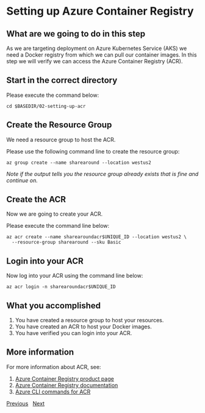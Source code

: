 # Setting up Azure Container Registry

## What are we going to do in this step

As we are targeting deployment on Azure Kubernetes Service (AKS) we need a Docker
registry from which we can pull our container images. In this step we will verify
we can access the Azure Container Registry (ACR).

## Start in the correct directory

Please execute the command below:

```shell
cd $BASEDIR/02-setting-up-acr
```

## Create the Resource Group

We need a resource group to host the ACR.

Please use the following command line to create the resource group:

```shell
az group create --name sharearound --location westus2
```

*Note if the output tells you the resource group already exists that is fine and
continue on.*

## Create the ACR

Now we are going to create your ACR.

Please execute the command line below:

```shell
az acr create --name sharearoundacr$UNIQUE_ID --location westus2 \
  --resource-group sharearound --sku Basic
```

## Login into your ACR

Now log into your ACR using the command line below:

```shell
az acr login -n sharearoundacr$UNIQUE_ID
```

## What you accomplished

1. You have created a resource group to host your resources.
1. You have created an ACR to host your Docker images.
1. You have verified you can login into your ACR.

## More information

For more information about ACR, see:

1. [Azure Container Registry product page](https://azure.microsoft.com/en-us/services/container-registry/)
1. [Azure Container Registry documentation](https://docs.microsoft.com/en-us/azure/container-registry/)
1. [Azure CLI commands for ACR](https://docs.microsoft.com/en-us/cli/azure/acr?view=azure-cli-latest)

[Previous](../01-initial/README.md) &nbsp; [Next](../03-setting-up-aks/README.md)
